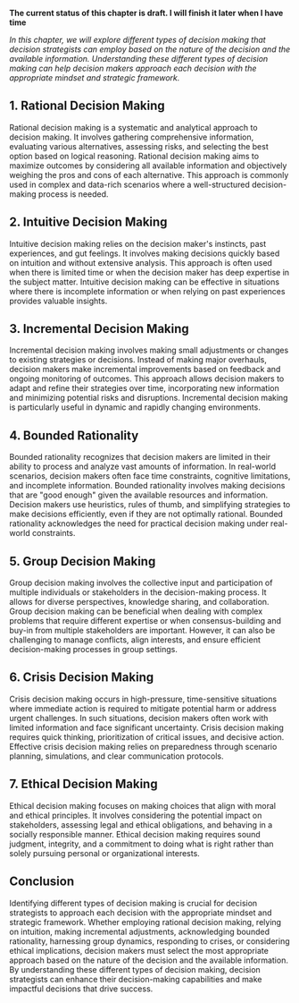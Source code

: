 **The current status of this chapter is draft. I will finish it later when I have time**

*In this chapter, we will explore different types of decision making that decision strategists can employ based on the nature of the decision and the available information. Understanding these different types of decision making can help decision makers approach each decision with the appropriate mindset and strategic framework.*

**1. Rational Decision Making**
-------------------------------

Rational decision making is a systematic and analytical approach to decision making. It involves gathering comprehensive information, evaluating various alternatives, assessing risks, and selecting the best option based on logical reasoning. Rational decision making aims to maximize outcomes by considering all available information and objectively weighing the pros and cons of each alternative. This approach is commonly used in complex and data-rich scenarios where a well-structured decision-making process is needed.

**2. Intuitive Decision Making**
--------------------------------

Intuitive decision making relies on the decision maker's instincts, past experiences, and gut feelings. It involves making decisions quickly based on intuition and without extensive analysis. This approach is often used when there is limited time or when the decision maker has deep expertise in the subject matter. Intuitive decision making can be effective in situations where there is incomplete information or when relying on past experiences provides valuable insights.

**3. Incremental Decision Making**
----------------------------------

Incremental decision making involves making small adjustments or changes to existing strategies or decisions. Instead of making major overhauls, decision makers make incremental improvements based on feedback and ongoing monitoring of outcomes. This approach allows decision makers to adapt and refine their strategies over time, incorporating new information and minimizing potential risks and disruptions. Incremental decision making is particularly useful in dynamic and rapidly changing environments.

**4. Bounded Rationality**
--------------------------

Bounded rationality recognizes that decision makers are limited in their ability to process and analyze vast amounts of information. In real-world scenarios, decision makers often face time constraints, cognitive limitations, and incomplete information. Bounded rationality involves making decisions that are "good enough" given the available resources and information. Decision makers use heuristics, rules of thumb, and simplifying strategies to make decisions efficiently, even if they are not optimally rational. Bounded rationality acknowledges the need for practical decision making under real-world constraints.

**5. Group Decision Making**
----------------------------

Group decision making involves the collective input and participation of multiple individuals or stakeholders in the decision-making process. It allows for diverse perspectives, knowledge sharing, and collaboration. Group decision making can be beneficial when dealing with complex problems that require different expertise or when consensus-building and buy-in from multiple stakeholders are important. However, it can also be challenging to manage conflicts, align interests, and ensure efficient decision-making processes in group settings.

**6. Crisis Decision Making**
-----------------------------

Crisis decision making occurs in high-pressure, time-sensitive situations where immediate action is required to mitigate potential harm or address urgent challenges. In such situations, decision makers often work with limited information and face significant uncertainty. Crisis decision making requires quick thinking, prioritization of critical issues, and decisive action. Effective crisis decision making relies on preparedness through scenario planning, simulations, and clear communication protocols.

**7. Ethical Decision Making**
------------------------------

Ethical decision making focuses on making choices that align with moral and ethical principles. It involves considering the potential impact on stakeholders, assessing legal and ethical obligations, and behaving in a socially responsible manner. Ethical decision making requires sound judgment, integrity, and a commitment to doing what is right rather than solely pursuing personal or organizational interests.

**Conclusion**
--------------

Identifying different types of decision making is crucial for decision strategists to approach each decision with the appropriate mindset and strategic framework. Whether employing rational decision making, relying on intuition, making incremental adjustments, acknowledging bounded rationality, harnessing group dynamics, responding to crises, or considering ethical implications, decision makers must select the most appropriate approach based on the nature of the decision and the available information. By understanding these different types of decision making, decision strategists can enhance their decision-making capabilities and make impactful decisions that drive success.
